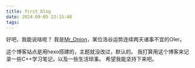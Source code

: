 ```yaml
---
title: first_blog
date: 2024-09-05 22:15:48
tags:
---
```

好吧，我能说啥呢？
我是[Mr_Onion](https://www.luogu.com.cn/user/1065962)，某位洛谷运势连续两天诸事不宜的OIer。
<!-- more -->
这个博客站点是用hexo搭建的，主题就没改过，默认的。
我打算用这个博客来记录一些C++学习笔记，以及一些生活琐事。
希望我能坚持下来吧。